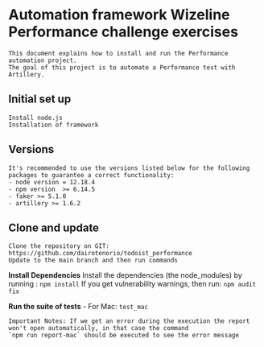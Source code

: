 # Automation framework Wizeline Performance challenge exercises
    This document explains how to install and run the Performance automation project.
    The goal of this project is to automate a Performance test with Artillery.
 
 ## Initial set up
    Install node.js
    Installation of framework

## Versions
    It's recommended to use the versions listed below for the following packages to guarantee a correct functionality:
    - node version = 12.18.4
    - npm version  >= 6.14.5
    - faker >= 5.1.0
    - artillery >= 1.6.2

## Clone and update
    Clone the repository on GIT: https://github.com/dairotenorio/todoist_performance
    Update to the main branch and then run commands
 
**Install Dependencies**
    Install the dependencies (the node_modules) by running :
    `npm install`
    If you get vulnerability warnings, then run:
    `npm audit fix`

**Run the suite of tests**
    - For Mac: 		`test_mac`		

    Important Notes: If we get an error during the execution the report won't open automatically, in that case the command 
    `npm run report-mac` should be executed to see the error message